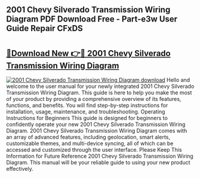 ## 2001 Chevy Silverado Transmission Wiring Diagram PDF Download Free - Part-e3w User Guide Repair CFxDS

# <h2><a href="http://dfk96rt.blite.top/?on=2001+Chevy+Silverado+Transmission+Wiring+Diagram">🔗Download New 👉🔴 2001 Chevy Silverado Transmission Wiring Diagram</a></h2>

[![2001 Chevy Silverado Transmission Wiring Diagram download](https://i.imgur.com/lujVjoI.png)](http://dfk96rt.blite.top/?on=2001+Chevy+Silverado+Transmission+Wiring+Diagram)
Hello and welcome to the user manual for your newly integrated 2001 Chevy Silverado Transmission Wiring Diagram. This guide is here to help you make the most of your product by providing a comprehensive overview of its features, functions, and benefits. You will find step-by-step instructions for installation, usage, maintenance, and troubleshooting. Operating Instructions for Beginners This guide is designed for beginners to confidently operate your new 2001 Chevy Silverado Transmission Wiring Diagram. 2001 Chevy Silverado Transmission Wiring Diagram comes with an array of advanced features, including geolocation, smart alerts, customizable themes, and multi-device syncing, all of which can be accessed and customized through the user interface. Please Keep This Information for Future Reference 2001 Chevy Silverado Transmission Wiring Diagram. This manual will be your reliable guide to using your new product effectively.

